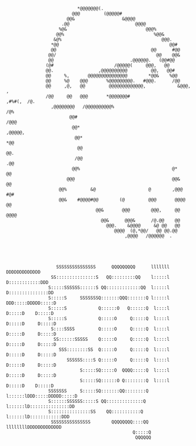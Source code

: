                                                                                                 
                                                                                                    
                               *@@@@@@@(.                                                           
                             @@@         (@@@@@#                                                    
                           @@&                  &@@@@                                               
                         .@@                         @@@@                                           
                        %@&                              @@@%                                       
                       @@%                                  %@@&                                    
                      &@%                                      @@@.                                 
                     *@@                                          @@#                               
                     @@                                    @@      #@@                              
                    @@/                                      @@    @@&                              
                    @@                             .@@@@@@.   (@@#@@                                
                   (@#                       /@@@@@(     @@@,   @@                                  
                   @@.                 ,@@@@@@@@@@         @@,   @@#                                
                   @@     %,       @@@@@@@@@@@@@@@        *@@&    %@@                               
                   @@     %@    @@@       %@@@@@@@@@.   #@@@.      /@@                              
                   @@     ,@,   @@         @@@@@@@@@@@@@,            &@@@,        ,                 
                   /@@     @@   @@@       *@@@@@@@#                       ,#%#(,  /@.               
                     ,@@@@@@@@   /@@@@@@@@@@%                                    /@%                
                            @@#                                               /@@@                  
                             @@*                                        ,@@@@@,                     
                              @@*                                        *@@                        
                               @@                                         @@.                       
                              /@@                                         .@@                       
                             @@%                                   @*      @@                       
                           @@@                                     @@&     @@                       
                        @@%         &@                    @        ,@@@   #@#                       
                        @@&    #@@@@#@@        (@         @@@       @@@@  @@                        
                                      @@&       @@@        @@@,     @@ @@@@                         
                                        @@&      @@@&      /@.@@    @@                              
                                          @@@.    &@@@@     &@ @@   @@                              
                                             @@@@  (@,*@@/   @@ @@.@@                               
                                                 ,@@@@   /@@@@@@  .                                 



                                                                    
                                                                                        
                       SSSSSSSSSSSSSSS      QQQQQQQQQ      lllllll DDDDDDDDDDDDD        
                     SS:::::::::::::::S   QQ:::::::::QQ    l:::::l D::::::::::::DDD     
                    S:::::SSSSSS::::::S QQ:::::::::::::QQ  l:::::l D:::::::::::::::DD   
                    S:::::S     SSSSSSSQ:::::::QQQ:::::::Q l:::::l DDD:::::DDDDD:::::D  
                    S:::::S            Q::::::O   Q::::::Q  l::::l   D:::::D    D:::::D 
                    S:::::S            Q:::::O     Q:::::Q  l::::l   D:::::D     D:::::D
                     S::::SSSS         Q:::::O     Q:::::Q  l::::l   D:::::D     D:::::D
                      SS::::::SSSSS    Q:::::O     Q:::::Q  l::::l   D:::::D     D:::::D
                        SSS::::::::SS  Q:::::O     Q:::::Q  l::::l   D:::::D     D:::::D
                           SSSSSS::::S Q:::::O     Q:::::Q  l::::l   D:::::D     D:::::D
                                S:::::SQ:::::O  QQQQ:::::Q  l::::l   D:::::D     D:::::D
                                S:::::SQ::::::O Q::::::::Q  l::::l   D:::::D    D:::::D 
                    SSSSSSS     S:::::SQ:::::::QQ::::::::Q l::::::lDDD:::::DDDDD:::::D  
                    S::::::SSSSSS:::::S QQ::::::::::::::Q  l::::::lD:::::::::::::::DD   
                    S:::::::::::::::SS    QQ:::::::::::Q   l::::::lD::::::::::::DDD     
                     SSSSSSSSSSSSSSS        QQQQQQQQ::::QQ llllllllDDDDDDDDDDDDD        
                                                    Q:::::Q                             
                                                     QQQQQQ                             
                                                                            